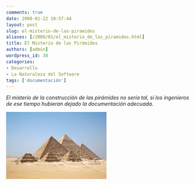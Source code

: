 ```yaml
---
comments: true
date: 2008-01-22 10:57:44
layout: post
slug: el-misterio-de-las-piramides
aliases: [/2008/01/el_misterio_de_las_piramides.html]
title: El Misterio de las Pirámides
authors: [admin]
wordpress_id: 38
categories:
- Desarrollo
- La Naturaleza del Software
tags: ['documentación']
---
```


_El misterio de la construcción de las pirámides no sería tal, si los ingenieros de ese tiempo hubieran dejado la documentación adecuada._

![piramides.jpg](piramides.jpeg)

  





